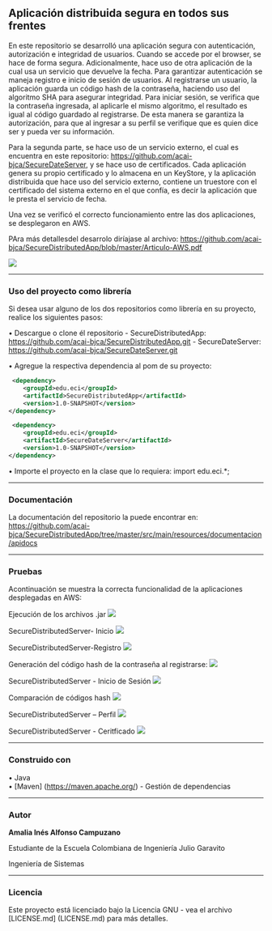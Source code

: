 ## Aplicación distribuida segura en todos sus frentes

En este repositorio se desarrolló una aplicación segura con autenticación, autorización e integridad de usuarios. Cuando se accede por el browser, se hace de forma segura.  Adicionalmente, hace uso de otra aplicación de la cual usa un servicio que devuelve la fecha. 
Para garantizar autenticación se maneja registro e inicio de sesión de usuarios.
Al registrarse un usuario, la aplicación guarda un código hash de la contraseña, haciendo uso del algoritmo SHA para asegurar integridad. 
Para iniciar sesión, se verifica que la contraseña ingresada, al aplicarle el mismo algoritmo, el resultado es igual al código guardado al registrarse. De esta manera se garantiza la autorización, para que al ingresar a su perfil se verifique que es quien dice ser y pueda ver su información.

Para la segunda parte, se hace uso de un servicio externo, el cual es encuentra en este repositorio: <https://github.com/acai-bjca/SecureDateServer>, y se hace uso de certificados.
Cada aplicación genera su propio certificado y lo almacena en un KeyStore, y la aplicación distribuida que hace uso del servicio externo, contiene un truestore con el certificado del sistema externo en el que confía, es decir la aplicación que le presta el servicio de fecha.

Una  vez se verificó el correcto funcionamiento entre las dos aplicaciones, se desplegaron en AWS.

PAra más detallesdel desarrolo diríajase al archivo: <https://github.com/acai-bjca/SecureDistributedApp/blob/master/Articulo-AWS.pdf>

![](deploy/despliegue.PNG)

___
### Uso del proyecto como librería
Si desea usar alguno de los dos repositorios como librería en su proyecto, realice los siguientes pasos:

• Descargue o clone él repositorio
	- SecureDistributedApp: <https://github.com/acai-bjca/SecureDistributedApp.git>
	- SecureDateServer: <https://github.com/acai-bjca/SecureDateServer.git>

• Agregue la respectiva dependencia al pom de su proyecto:
``` xml
 <dependency>
	<groupId>edu.eci</groupId>
    <artifactId>SecureDistributedApp</artifactId>
    <version>1.0-SNAPSHOT</version>
</dependency>
```

``` xml
 <dependency>
	<groupId>edu.eci</groupId>
    <artifactId>SecureDateServer</artifactId>
    <version>1.0-SNAPSHOT</version>
</dependency>
```

• Importe el proyecto en la clase que lo requiera:
import edu.eci.*;
___
### Documentación
La documentación del repositorio la puede encontrar en: <https://github.com/acai-bjca/SecureDistributedApp/tree/master/src/main/resources/documentacion/apidocs>

___
### Pruebas
Acontinuación se muestra la correcta funcionalidad de la aplicaciones desplegadas en AWS:

Ejecución de los archivos .jar
![](deploy/12-conexion-dos-apps.png)
 
SecureDistributedServer- Inicio
![](deploy/3-inicioAWS.png)
 
SecureDistributedServer-Registro
![](deploy/5-registro-aws.png)

Generación del código hash de la contraseña al registrarse:
![](deploy/13-registro.png)
 

SecureDistributedServer - Inicio de Sesión
![](deploy/6-iniciosesion-aws.png)
 

Comparación de códigos hash
![](deploy/14-inicio-correcto.png) 
 

SecureDistributedServer – Perfil
![](deploy/7-perfil-aws.png)

SecureDistributedServer - Ceritficado
![](deploy/8-perfil-con-cert.png)
___
### Construido con

• Java  
• [Maven] (https://maven.apache.org/) - Gestión de dependencias

___
### Autor

**Amalia Inés Alfonso Campuzano** 

Estudiante de la Escuela Colombiana de Ingeniería Julio Garavito

Ingeniería de Sistemas
___
### Licencia

Este proyecto está licenciado bajo la Licencia GNU - vea el archivo [LICENSE.md] (LICENSE.md) para más detalles.

